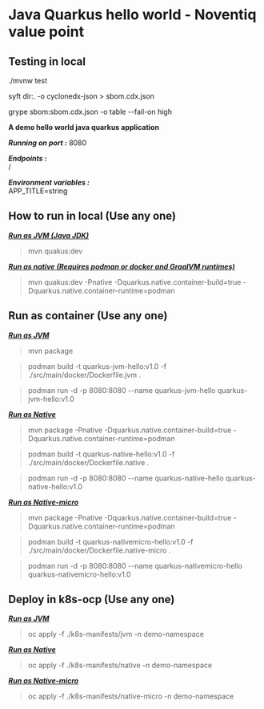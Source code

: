 # Java Quarkus hello world - Noventiq value point

## Testing in local

./mvnw test

syft dir:. -o cyclonedx-json > sbom.cdx.json

grype sbom:sbom.cdx.json -o table --fail-on high



__A demo hello world java quarkus application__

___Running on port :___ 8080

___Endpoints :___   
    /

___Environment variables :___   
APP_TITLE=string


## How to run in local (Use any one)

<u>**_Run as JVM (Java JDK)_**</u>  
> mvn quakus:dev

<u>**_Run as native (Requires podman or docker and GraalVM runtimes)_**</u>  
> mvn quakus:dev -Pnative -Dquarkus.native.container-build=true -Dquarkus.native.container-runtime=podman

## Run as container (Use any one)

<u>**_Run as JVM_**</u>   

> mvn package

> podman build -t quarkus-jvm-hello:v1.0 -f ./src/main/docker/Dockerfile.jvm .

> podman run -d -p 8080:8080 --name quarkus-jvm-hello quarkus-jvm-hello:v1.0

<u>**_Run as Native_** </u>

> mvn package -Pnative -Dquarkus.native.container-build=true -Dquarkus.native.container-runtime=podman

> podman build -t quarkus-native-hello:v1.0 -f ./src/main/docker/Dockerfile.native .

> podman run -d -p 8080:8080 --name quarkus-native-hello quarkus-native-hello:v1.0

<u>**_Run as Native-micro_**</u>

> mvn package -Pnative -Dquarkus.native.container-build=true -Dquarkus.native.container-runtime=podman

> podman build -t quarkus-nativemicro-hello:v1.0 -f ./src/main/docker/Dockerfile.native-micro .

> podman run -d -p 8080:8080 --name quarkus-nativemicro-hello quarkus-nativemicro-hello:v1.0

## Deploy in k8s-ocp (Use any one)

<u>**_Run as JVM_**</u>  

> oc apply -f ./k8s-manifests/jvm -n demo-namespace

<u>**_Run as Native_** </u>

> oc apply -f ./k8s-manifests/native -n demo-namespace

<u>**_Run as Native-micro_**</u>

> oc apply -f ./k8s-manifests/native-micro -n demo-namespace